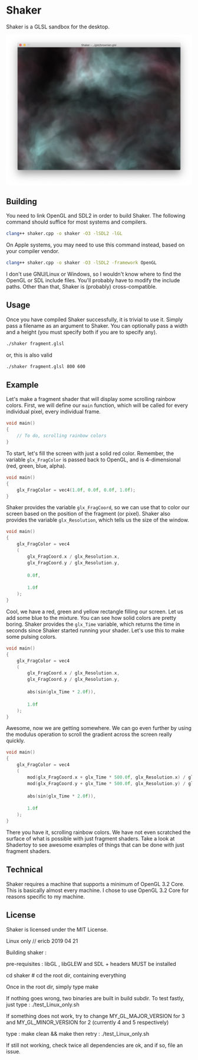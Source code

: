 

# Shaker

Shaker is a GLSL sandbox for the desktop.

![Fractal Brownian motion simulation](https://raw.githubusercontent.com/CobaltXII/shaker/master/img/ss_brownian_1.png)

## Building

You need to link OpenGL and SDL2 in order to build Shaker. The following command should suffice for most systems and compilers.

```bash
clang++ shaker.cpp -o shaker -O3 -lSDL2 -lGL
```

On Apple systems, you may need to use this command instead, based on your compiler vendor.

```bash
clang++ shaker.cpp -o shaker -O3 -lSDL2 -framework OpenGL
```

I don't use GNU/Linux or Windows, so I wouldn't know where to find the OpenGL or SDL include files. You'll probably have to modify the include paths. Other than that, Shaker is (probably) cross-compatible.

## Usage

Once you have compiled Shaker successfully, it is trivial to use it. Simply pass a filename as an argument to Shaker. You can optionally pass a width and a height (you must specify both if you are to specify any).

```bash
./shaker fragment.glsl
```

or, this is also valid

```bash
./shaker fragment.glsl 800 600
```

## Example

Let's make a fragment shader that will display some scrolling rainbow colors. First, we will define our `main` function, which will be called for every individual pixel, every individual frame.

```c
void main()
{
	// To do, scrolling rainbow colors
}
```

To start, let's fill the screen with just a solid red color. Remember, the variable `glx_FragColor` is passed back to OpenGL, and is 4-dimensional (red, green, blue, alpha).

```c
void main()
{
	glx_FragColor = vec4(1.0f, 0.0f, 0.0f, 1.0f);
}
```

Shaker provides the variable `glx_FragCoord`, so we can use that to color our screen based on the position of the fragment (or pixel). Shaker also provides the variable `glx_Resolution`, which tells us the size of the window.

```c
void main()
{
	glx_FragColor = vec4
	(
		glx_FragCoord.x / glx_Resolution.x, 
		glx_FragCoord.y / glx_Resolution.y, 

		0.0f, 

		1.0f
	);
}
```

Cool, we have a red, green and yellow rectangle filling our screen. Let us add some blue to the mixture. You can see how solid colors are pretty boring. Shaker provides the `glx_Time` variable, which returns the time in seconds since Shaker started running your shader. Let's use this to make some pulsing colors.

```c
void main()
{
	glx_FragColor = vec4
	(
		glx_FragCoord.x / glx_Resolution.x, 
		glx_FragCoord.y / glx_Resolution.y, 

		abs(sin(glx_Time * 2.0f)), 

		1.0f
	);
}
```

Awesome, now we are getting somewhere. We can go even further by using the modulus operation to scroll the gradient across the screen really quickly.

```c
void main()
{
	glx_FragColor = vec4
	(
		mod(glx_FragCoord.x + glx_Time * 500.0f, glx_Resolution.x) / glx_Resolution.x, 
		mod(glx_FragCoord.y + glx_Time * 500.0f, glx_Resolution.y) / glx_Resolution.y, 

		abs(sin(glx_Time * 2.0f)), 

		1.0f
	);
}
```

There you have it, scrolling rainbow colors. We have not even scratched the surface of what is possible with just fragment shaders. Take a look at Shadertoy to see awesome examples of things that can be done with just fragment shaders.

## Technical

Shaker requires a machine that supports a minimum of OpenGL 3.2 Core. This is basically almost every machine. I chose to use OpenGL 3.2 Core for reasons specific to my machine.

## License

Shaker is licensed under the MIT License.



Linux only // ericb  2019 04 21

Building shaker :

pre-requisites : libGL , libGLEW and SDL + headers MUST be installed

cd shaker  # cd the root dir, containing everything

Once in the root dir, simply type make

If nothing goes wrong, two binaries are built in build subdir.
To test fastly, just type : 
./test_Linux_only.sh

If something does not work, try to change MY_GL_MAJOR_VERSION for 3 and MY_GL_MINOR_VERSION for 2 (currently 4 and 5 respectively)

type :
make clean && make
then retry :
./test_Linux_only.sh

If still not working, check twice all dependencies are ok, and if so, file an issue.
